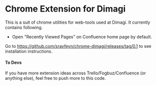 Chrome Extension for Dimagi
=============

This is a suit of chrome utilities for web-tools used at Dimagi. It currently contains following.

* Open "Recently Viewed Pages" on Confluence home page by default.

Go to https://github.com/sravfeyn/chrome-dimagi/releases/tag/0.1 to see installation instructions.

#### To Devs

If you have more extension ideas across Trello/Fogbuz/Confluence (or anything else), feel free to push more to this code.
